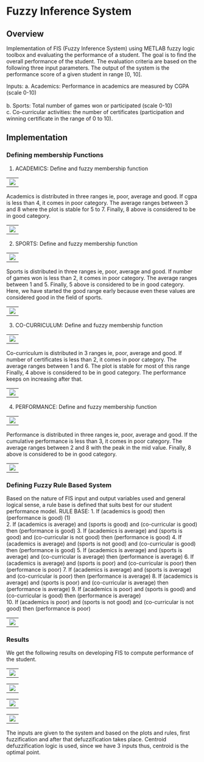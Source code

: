 # Fuzzy Inference System

## Overview

Implementation of FIS (Fuzzy Inference System) using METLAB fuzzy logic toolbox and evaluating the performance of a student. The goal is to find the overall performance of the student. The evaluation criteria are based on the following three input parameters. The output of the system is the performance score of a given student in range [0, 10].  
 
Inputs: 
	a. Academics: Performance in academics are measured by CGPA (scale 0-10)<br/>  
	b. Sports: Total number of games won or participated (scale 0-10)<br/> 
	c. Co-curricular activities: the number of certificates (participation and winning certificate in the range of 0 to 10).<br/>   
 
## Implementation  

### Defining membership Functions

1. ACADEMICS: Define and fuzzy membership function 
	  
  <table>
    <tr>
     <td><img src="https://github.com/tatae3012/Prolog/blob/master/Fuzzy%20Inference%20System/ScreenShots/1.jpg"></td>
    </tr>
  </table>
  
Academics is distributed in three ranges ie, poor, average and good. If cgpa is less than 4, it comes in poor category. The average ranges between 3 and 8 where the plot is stable for 5 to 7.  Finally, 8 above is considered to be in good category. 

  <table>
    <tr>
     <td><img src="https://github.com/tatae3012/Prolog/blob/master/Fuzzy%20Inference%20System/ScreenShots/2.jpg"></td>
    </tr>
  </table>
	  
2. SPORTS: Define and fuzzy membership function 
 
  <table>
    <tr>
     <td><img src="https://github.com/tatae3012/Prolog/blob/master/Fuzzy%20Inference%20System/ScreenShots/3.jpg"></td>
    </tr>
  </table>
  
Sports is distributed in three ranges ie, poor, average and good. If number of games won is less than 2, it comes in poor category. The average ranges between 1 and 5. Finally, 5 above is considered to be in good category. Here, we have started the good range early because even these values are considered good in the field of sports.

  <table>
    <tr>
     <td><img src="https://github.com/tatae3012/Prolog/blob/master/Fuzzy%20Inference%20System/ScreenShots/4.jpg"></td>
    </tr>
  </table> 
  
3. CO-CURRICULUM: Define and fuzzy membership function 
 
  <table>
    <tr>
     <td><img src="https://github.com/tatae3012/Prolog/blob/master/Fuzzy%20Inference%20System/ScreenShots/5.jpg"></td>
    </tr>
  </table>
  
Co-curriculum is distributed in 3 ranges ie, poor, average and good. If number of certificates is less than 2, it comes in poor category. The average ranges between 1 and 6. The plot is stable for most of this range Finally, 4 above is considered to be in good category. The performance keeps on increasing after that.
   
   <table>
    <tr>
     <td><img src="https://github.com/tatae3012/Prolog/blob/master/Fuzzy%20Inference%20System/ScreenShots/6.jpg"></td>
    </tr>
  </table>

4. PERFORMANCE: Define and fuzzy membership function 
 
  <table>
    <tr>
     <td><img src="https://github.com/tatae3012/Prolog/blob/master/Fuzzy%20Inference%20System/ScreenShots/7.jpg"></td>
    </tr>
  </table>
  
Performance is distributed in three ranges ie, poor, average and good. If the cumulative performance is less than 3, it comes in poor category. The average ranges between 2 and 8 with the peak in the mid value. Finally, 8 above is considered to be in good category. 

  <table>
    <tr>
     <td><img src="https://github.com/tatae3012/Prolog/blob/master/Fuzzy%20Inference%20System/ScreenShots/8.jpg"></td>
    </tr>
  </table>
 
### Defining Fuzzy Rule Based System
  
Based on the nature of FIS input and output variables used and general logical sense, a rule base is defined that suits best for our student performance model.
<pr>
RULE BASE: 
	1. If (academics is good) then (performance is good) (1)  
	2. If (academics is average) and (sports is good) and (co-curricular is good) then (performance is good) 
	3. If (academics is average) and (sports is good) and (co-curricular is not good) then (performance is good) 
	4. If (academics is average) and (sports is not good) and (co-curricular is good) then (performance is good) 
	5. If (academics is average) and (sports is average) and (co-curricular is average) then (performance is average) 
	6. If (academics is average) and (sports is poor) and (co-curricular is poor) then (performance is poor) 
	7. If (academics is average) and (sports is average) and (co-curricular is poor) then (performance is average) 
	8. If (academics is average) and (sports is poor) and (co-curricular is average) then (performance is average) 
	9. If (academics is poor) and (sports is good) and (co-curricular is good) then (performance is average)  
	10. If (academics is poor) and (sports is not good) and (co-curricular is not good) then (performance is poor) 

  <table>
    <tr>
     <td><img src="https://github.com/tatae3012/Prolog/blob/master/Fuzzy%20Inference%20System/ScreenShots/9.jpg"></td>
    </tr>
  </table>
</pr>  
 
### Results

We get the following results on developing FIS to compute performance of the student. 	 
 
  <table>
    <tr>
     <td><img src="https://github.com/tatae3012/Prolog/blob/master/Fuzzy%20Inference%20System/ScreenShots/10.jpg"></td>
    </tr>
  </table>
   
  <table>
    <tr>
     <td><img src="https://github.com/tatae3012/Prolog/blob/master/Fuzzy%20Inference%20System/ScreenShots/11.jpg"></td>
    </tr>
  </table> 
 
  <table>
    <tr>
     <td><img src="https://github.com/tatae3012/Prolog/blob/master/Fuzzy%20Inference%20System/ScreenShots/12.jpg"></td>
    </tr>
  </table> 
 
   <table>
    <tr>
     <td><img src="https://github.com/tatae3012/Prolog/blob/master/Fuzzy%20Inference%20System/ScreenShots/13.jpg"></td>
    </tr>
  </table>
  
The inputs are given to the system and based on the plots and rules, first fuzzification and after that defuzzification takes place. Centroid defuzzification logic is used, since we have 3 inputs thus, centroid is the optimal point.
